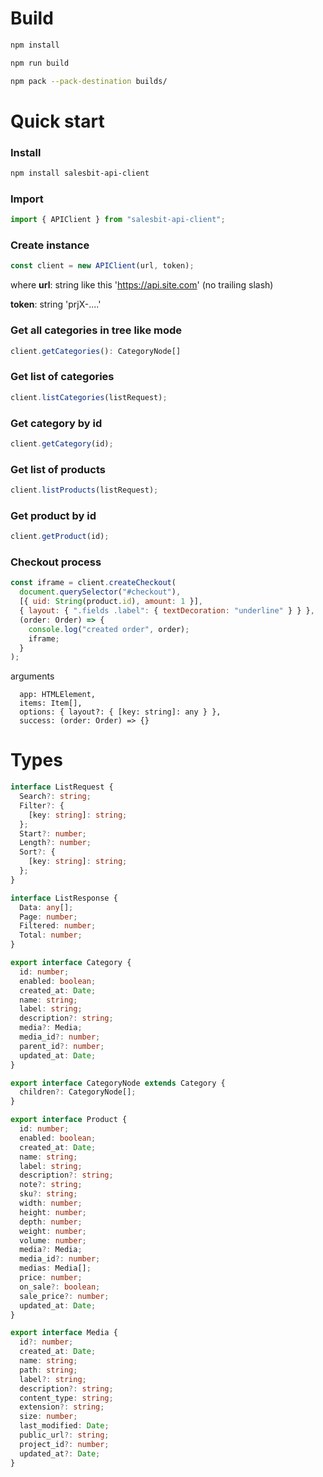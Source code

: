 # Build

```bash
npm install

npm run build

npm pack --pack-destination builds/
```

# Quick start

### Install

```bash
npm install salesbit-api-client
```

### Import

```javascript
import { APIClient } from "salesbit-api-client";
```

### Create instance

```javascript
const client = new APIClient(url, token);
```

where **url**: string like this 'https://api.site.com' (no trailing slash)

**token**: string 'prjX-....'

### Get all categories in tree like mode

```javascript
client.getCategories(): CategoryNode[]
```

### Get list of categories

```javascript
client.listCategories(listRequest);
```

### Get category by id

```javascript
client.getCategory(id);
```

### Get list of products

```javascript
client.listProducts(listRequest);
```

### Get product by id

```javascript
client.getProduct(id);
```

### Checkout process

```javascript
const iframe = client.createCheckout(
  document.querySelector("#checkout"),
  [{ uid: String(product.id), amount: 1 }],
  { layout: { ".fields .label": { textDecoration: "underline" } } },
  (order: Order) => {
    console.log("created order", order);
    iframe;
  }
);
```

arguments

```
  app: HTMLElement,
  items: Item[],
  options: { layout?: { [key: string]: any } },
  success: (order: Order) => {}
```

# Types

```typescript
interface ListRequest {
  Search?: string;
  Filter?: {
    [key: string]: string;
  };
  Start?: number;
  Length?: number;
  Sort?: {
    [key: string]: string;
  };
}
```

```typescript
interface ListResponse {
  Data: any[];
  Page: number;
  Filtered: number;
  Total: number;
}
```

```typescript
export interface Category {
  id: number;
  enabled: boolean;
  created_at: Date;
  name: string;
  label: string;
  description?: string;
  media?: Media;
  media_id?: number;
  parent_id?: number;
  updated_at: Date;
}
```

```typescript
export interface CategoryNode extends Category {
  children?: CategoryNode[];
}
```

```typescript
export interface Product {
  id: number;
  enabled: boolean;
  created_at: Date;
  name: string;
  label: string;
  description?: string;
  note?: string;
  sku?: string;
  width: number;
  height: number;
  depth: number;
  weight: number;
  volume: number;
  media?: Media;
  media_id?: number;
  medias: Media[];
  price: number;
  on_sale?: boolean;
  sale_price?: number;
  updated_at: Date;
}
```

```typescript
export interface Media {
  id?: number;
  created_at: Date;
  name: string;
  path: string;
  label?: string;
  description?: string;
  content_type: string;
  extension?: string;
  size: number;
  last_modified: Date;
  public_url?: string;
  project_id?: number;
  updated_at?: Date;
}
```
